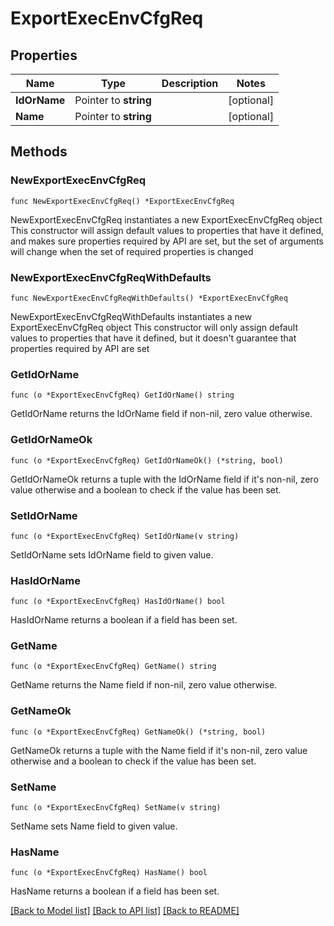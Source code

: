 # ExportExecEnvCfgReq

## Properties

Name | Type | Description | Notes
------------ | ------------- | ------------- | -------------
**IdOrName** | Pointer to **string** |  | [optional] 
**Name** | Pointer to **string** |  | [optional] 

## Methods

### NewExportExecEnvCfgReq

`func NewExportExecEnvCfgReq() *ExportExecEnvCfgReq`

NewExportExecEnvCfgReq instantiates a new ExportExecEnvCfgReq object
This constructor will assign default values to properties that have it defined,
and makes sure properties required by API are set, but the set of arguments
will change when the set of required properties is changed

### NewExportExecEnvCfgReqWithDefaults

`func NewExportExecEnvCfgReqWithDefaults() *ExportExecEnvCfgReq`

NewExportExecEnvCfgReqWithDefaults instantiates a new ExportExecEnvCfgReq object
This constructor will only assign default values to properties that have it defined,
but it doesn't guarantee that properties required by API are set

### GetIdOrName

`func (o *ExportExecEnvCfgReq) GetIdOrName() string`

GetIdOrName returns the IdOrName field if non-nil, zero value otherwise.

### GetIdOrNameOk

`func (o *ExportExecEnvCfgReq) GetIdOrNameOk() (*string, bool)`

GetIdOrNameOk returns a tuple with the IdOrName field if it's non-nil, zero value otherwise
and a boolean to check if the value has been set.

### SetIdOrName

`func (o *ExportExecEnvCfgReq) SetIdOrName(v string)`

SetIdOrName sets IdOrName field to given value.

### HasIdOrName

`func (o *ExportExecEnvCfgReq) HasIdOrName() bool`

HasIdOrName returns a boolean if a field has been set.

### GetName

`func (o *ExportExecEnvCfgReq) GetName() string`

GetName returns the Name field if non-nil, zero value otherwise.

### GetNameOk

`func (o *ExportExecEnvCfgReq) GetNameOk() (*string, bool)`

GetNameOk returns a tuple with the Name field if it's non-nil, zero value otherwise
and a boolean to check if the value has been set.

### SetName

`func (o *ExportExecEnvCfgReq) SetName(v string)`

SetName sets Name field to given value.

### HasName

`func (o *ExportExecEnvCfgReq) HasName() bool`

HasName returns a boolean if a field has been set.


[[Back to Model list]](../README.md#documentation-for-models) [[Back to API list]](../README.md#documentation-for-api-endpoints) [[Back to README]](../README.md)


